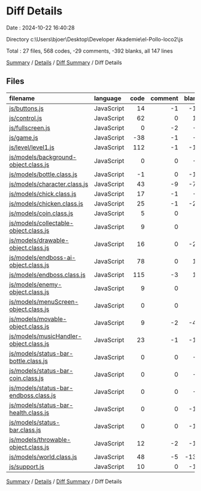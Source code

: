 # Diff Details

Date : 2024-10-22 16:40:28

Directory c:\\Users\\bjoer\\Desktop\\Developer Akademie\\el-Pollo-loco2\\js

Total : 27 files,  568 codes, -29 comments, -392 blanks, all 147 lines

[Summary](results.md) / [Details](details.md) / [Diff Summary](diff.md) / Diff Details

## Files
| filename | language | code | comment | blank | total |
| :--- | :--- | ---: | ---: | ---: | ---: |
| [js/buttons.js](/js/buttons.js) | JavaScript | 14 | -1 | -14 | -1 |
| [js/control.js](/js/control.js) | JavaScript | 62 | 0 | 10 | 72 |
| [js/fullscreen.js](/js/fullscreen.js) | JavaScript | 0 | -2 | -6 | -8 |
| [js/game.js](/js/game.js) | JavaScript | -38 | -1 | -9 | -48 |
| [js/level/level1.js](/js/level/level1.js) | JavaScript | 112 | -1 | -11 | 100 |
| [js/models/background-object.class.js](/js/models/background-object.class.js) | JavaScript | 0 | 0 | -6 | -6 |
| [js/models/bottle.class.js](/js/models/bottle.class.js) | JavaScript | -1 | 0 | -15 | -16 |
| [js/models/character.class.js](/js/models/character.class.js) | JavaScript | 43 | -9 | -72 | -38 |
| [js/models/chick.class.js](/js/models/chick.class.js) | JavaScript | 17 | -1 | -4 | 12 |
| [js/models/chicken.class.js](/js/models/chicken.class.js) | JavaScript | 25 | -1 | -21 | 3 |
| [js/models/coin.class.js](/js/models/coin.class.js) | JavaScript | 5 | 0 | 2 | 7 |
| [js/models/collectable-object.class.js](/js/models/collectable-object.class.js) | JavaScript | 9 | 0 | 2 | 11 |
| [js/models/drawable-object.class.js](/js/models/drawable-object.class.js) | JavaScript | 16 | 0 | -23 | -7 |
| [js/models/endboss-ai-object.class.js](/js/models/endboss-ai-object.class.js) | JavaScript | 78 | 0 | 18 | 96 |
| [js/models/endboss.class.js](/js/models/endboss.class.js) | JavaScript | 115 | -3 | 12 | 124 |
| [js/models/enemy-object.class.js](/js/models/enemy-object.class.js) | JavaScript | 9 | 0 | 3 | 12 |
| [js/models/menuScreen-object.class.js](/js/models/menuScreen-object.class.js) | JavaScript | 0 | 0 | 1 | 1 |
| [js/models/movable-object.class.js](/js/models/movable-object.class.js) | JavaScript | 9 | -2 | -41 | -34 |
| [js/models/musicHandler-object.class.js](/js/models/musicHandler-object.class.js) | JavaScript | 23 | -1 | -16 | 6 |
| [js/models/status-bar-bottle.class.js](/js/models/status-bar-bottle.class.js) | JavaScript | 0 | 0 | -4 | -4 |
| [js/models/status-bar-coin.class.js](/js/models/status-bar-coin.class.js) | JavaScript | 0 | 0 | -4 | -4 |
| [js/models/status-bar-endboss.class.js](/js/models/status-bar-endboss.class.js) | JavaScript | 0 | 0 | -2 | -2 |
| [js/models/status-bar-health.class.js](/js/models/status-bar-health.class.js) | JavaScript | 0 | 0 | -10 | -10 |
| [js/models/status-bar.class.js](/js/models/status-bar.class.js) | JavaScript | 0 | 0 | -19 | -19 |
| [js/models/throwable-object.class.js](/js/models/throwable-object.class.js) | JavaScript | 12 | -2 | -14 | -4 |
| [js/models/world.class.js](/js/models/world.class.js) | JavaScript | 48 | -5 | -138 | -95 |
| [js/support.js](/js/support.js) | JavaScript | 10 | 0 | -11 | -1 |

[Summary](results.md) / [Details](details.md) / [Diff Summary](diff.md) / Diff Details
